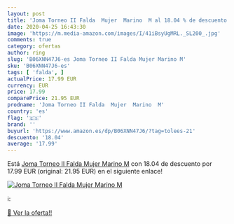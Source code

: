 ```yaml
---
layout: post
title: 'Joma Torneo II Falda  Mujer  Marino  M al 18.04 % de descuento'
date: 2020-04-25 16:43:30
image: 'https://m.media-amazon.com/images/I/41iBsyUgMRL._SL200_.jpg'
comments: true
category: ofertas
author: ring
slug: 'B06XNN47J6-es Joma Torneo II Falda Mujer Marino M'
sku: 'B06XNN47J6-es'
tags: [ 'falda', ]
actualPrice: 17.99 EUR
currency: EUR
price: 17.99
comparePrice: 21.95 EUR
prodname: 'Joma Torneo II Falda  Mujer  Marino  M'
country: 'es'
flag: '🇪🇸'
brand: ''
buyurl: 'https://www.amazon.es/dp/B06XNN47J6/?tag=tolees-21'
descuento: '18.04'
average: '17.99'
---
```


Está [Joma Torneo II Falda  Mujer  Marino  M](https://www.amazon.es/dp/B06XNN47J6/?tag=tolees-21) con 18.04 de descuento por 17.99 EUR (original: 21.95 EUR) en el siguiente enlace!

[![Joma Torneo II Falda  Mujer  Marino  M](https://m.media-amazon.com/images/I/41iBsyUgMRL._SL200_.jpg)](https://www.amazon.es/dp/B06XNN47J6/?tag=tolees-21)

ℹ️:


[🛒 Ver la oferta!!](https://www.amazon.es/dp/B06XNN47J6/?tag=tolees-21)
